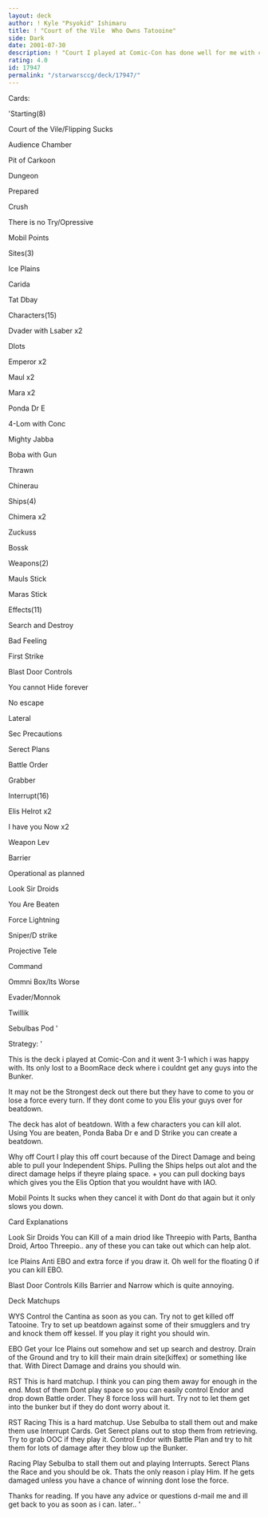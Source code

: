 ```yaml
---
layout: deck
author: ! Kyle "Psyokid" Ishimaru
title: ! "Court of the Vile  Who Owns Tatooine"
side: Dark
date: 2001-07-30
description: ! "Court I played at Comic-Con has done well for me with control and direct damage."
rating: 4.0
id: 17947
permalink: "/starwarsccg/deck/17947/"
---
```

Cards: 

'Starting(8)

Court of the Vile/Flipping Sucks

Audience Chamber

Pit of Carkoon

Dungeon

Prepared

Crush

There is no Try/Opressive 

Mobil Points


Sites(3)

Ice Plains

Carida

Tat Dbay


Characters(15)

Dvader with Lsaber x2

Dlots

Emperor x2

Maul x2

Mara x2

Ponda Dr E

4-Lom with Conc

Mighty Jabba

Boba with Gun

Thrawn

Chinerau


Ships(4)

Chimera x2

Zuckuss

Bossk


Weapons(2)

Mauls Stick

Maras Stick


Effects(11)

Search and Destroy

Bad Feeling

First Strike

Blast Door Controls

You cannot Hide forever

No escape

Lateral

Sec Precautions

Serect Plans

Battle Order

Grabber


Interrupt(16)

Elis Helrot x2

I have you Now x2

Weapon Lev

Barrier

Operational as planned

Look Sir Droids

You Are Beaten

Force Lightning

Sniper/D strike

Projective Tele

Command

Ommni Box/Its Worse

Evader/Monnok

Twillik


Sebulbas Pod '

Strategy: '

This is the deck i played at Comic-Con and it went 3-1 which i was happy with.  Its only lost to a BoomRace deck where i couldnt get any guys into the Bunker.


It may not be the Strongest deck out there but they have to come to you or lose a force every turn.  If they dont come to you Elis your guys over for beatdown.  


The deck has alot of beatdown.  With a few characters you can kill alot.  Using You are beaten, Ponda Baba Dr e and D Strike you can create a beatdown.  


Why off Court  I play this off court because of the Direct Damage and being able to pull your Independent Ships.  Pulling the Ships helps out alot and the direct damage helps if theyre plaing space.  + you can pull docking bays which gives you the Elis Option that you wouldnt have with IAO.


Mobil Points  It sucks when they cancel it with Dont do that again but it only slows you down.


Card Explanations


Look Sir Droids  You can Kill of a main driod like Threepio with Parts, Bantha Droid, Artoo Threepio..  any of these you can take out which can help alot.


Ice Plains  Anti EBO and extra force if you draw it.  Oh well for the floating 0 if you can kill EBO.


Blast Door Controls  Kills Barrier and Narrow which is quite annoying.


Deck Matchups


WYS  Control the Cantina as soon as you can.  Try not to get killed off Tatooine.  Try to set up beatdown against some of their smugglers and try and knock them off kessel.  If you play it right you should win.  


EBO  Get your Ice Plains out somehow and set up search and destroy.  Drain of the Ground and try to kill their main drain site(kiffex) or something like that.  With Direct Damage and drains you should win.


RST  This is hard matchup.  I think you can ping them away for enough in the end.  Most of them Dont play space so you can easily control Endor and drop down Battle order.  They 8 force loss will hurt.  Try not to let them get into the bunker but if they do dont worry about it.  


RST Racing  This is a hard matchup.  Use Sebulba to stall them out and make them use Interrupt Cards.  Get Serect plans out to stop them from retrieving.  Try to grab OOC if they play it.  Control Endor with Battle Plan and try to hit them for lots of damage after they blow up the Bunker.  


Racing  Play Sebulba to stall them out and playing Interrupts.  Serect Plans the Race and you should be ok.  Thats the only reason i play Him.  If he gets damaged unless you have a chance of winning dont lose the force.


Thanks for reading.  If you have any advice or questions d-mail me and ill get back to you as soon as i can.  later.. '
